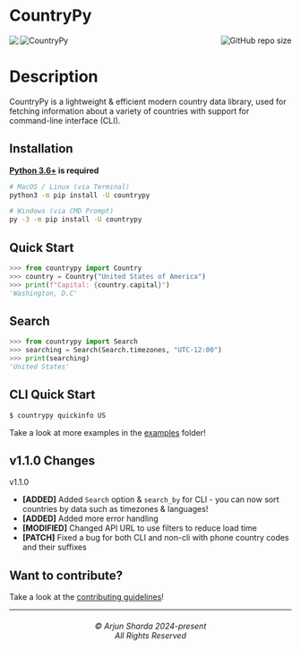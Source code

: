 CountryPy
=========

<img align="left" src="http://estruyf-github.azurewebsites.net/api/VisitorHit?user=ArjunSharda&repo=CountryPy&countColorcountColor&countColor=%237B1E7B"/>
<img align="right" src="https://img.shields.io/github/repo-size/ArjunSharda/CountryPy?style=for-the-badge&logo=appveyor" alt="GitHub repo size"/>

![CountryPy](https://socialify.git.ci/ArjunSharda/CountryPy/image?description=1&descriptionEditable=%F0%9F%97%BA%EF%B8%8F%20A%20lightweight%20%26%20efficient%20library%20for%20fetching%20country%20data.&font=Raleway&forks=1&issues=1&language=1&logo=https%3A%2F%2Fraw.githubusercontent.com%2FArjunSharda%2FCountryPy%2Fmain%2Fext%2FCountryPy.png&name=1&owner=1&pattern=Signal&pulls=1&stargazers=1&theme=Auto)

# Description

CountryPy is a lightweight & efficient modern country data library, used for fetching information about a variety of countries with support for command-line interface (CLI).

Installation
------------
**[Python 3.6+](https://www.python.org/downloads/) is required**
```bash
# MacOS / Linux (via Terminal)
python3 -m pip install -U countrypy

# Windows (via CMD Prompt)
py -3 -m pip install -U countrypy
```

Quick Start
-----------
```python
>>> from countrypy import Country
>>> country = Country("United States of America")
>>> print(f"Capital: {country.capital}")
'Washington, D.C'
```

Search
-----------
```python
>>> from countrypy import Search
>>> searching = Search(Search.timezones, "UTC-12:00")
>>> print(searching)
'United States'
```

CLI Quick Start
---------------
```bash
$ countrypy quickinfo US
```
Take a look at more examples in the [examples](https://github.com/ArjunSharda/CountryPy/tree/main/examples) folder!

v1.1.0 Changes
--------------
v1.1.0
- **[ADDED]** Added `Search` option & `search_by` for CLI - you can now sort countries by data such as timezones & languages!
- **[ADDED]** Added more error handling
- **[MODIFIED]** Changed API URL to use filters to reduce load time
- **[PATCH]** Fixed a bug for both CLI and non-cli with phone country codes and their suffixes


## Want to contribute?
Take a look at the [contributing guidelines](CONTRIBUTING.md)!

<hr>
<h6 align="center">© Arjun Sharda 2024-present
<br>
All Rights Reserved</h6>
